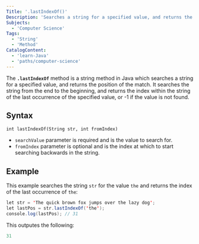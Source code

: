 ```yaml
---
Title: '.lastIndexOf()' 
Description: 'Searches a string for a specified value, and returns the position of the match.'
Subjects:
  - 'Computer Science'
Tags:
  - 'String'
  - 'Method'
CatalogContent:
  - 'learn-Java'
  - 'paths/computer-science'
---
```


The **`.lastIndexOf`** method is a string method in Java which searches a string for a specified value, and returns the position of the match. It searches the string from the end to the beginning, and returns the index within the string of the last occurrence of the specified value, or -1 if the value is not found.

## Syntax

```pseudo
int lastIndexOf(String str, int fromIndex)
```

- `searchValue` parameter is required and is the value to search for. 
- `fromIndex` parameter is optional and is the index at which to start searching backwards in the string.

## Example

This example searches the string `str` for the value `the` and returns the index of the last occurrence of `the`:

```java
let str = 'The quick brown fox jumps over the lazy dog';
let lastPos = str.lastIndexOf('the');
console.log(lastPos); // 31
```
This outputes the following:
```java
31
```

